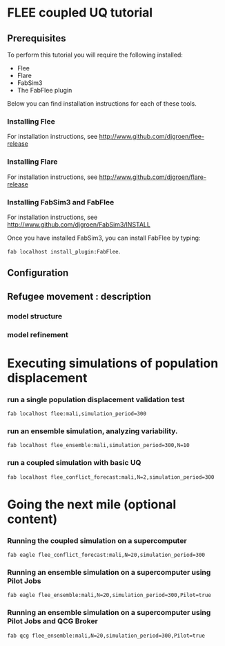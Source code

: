 # FLEE coupled UQ tutorial

## Prerequisites

To perform this tutorial you will require the following installed:
* Flee
* Flare
* FabSim3
* The FabFlee plugin

Below you can find installation instructions for each of these tools.

### Installing Flee

For installation instructions, see http://www.github.com/djgroen/flee-release

### Installing Flare

For installation instructions, see http://www.github.com/djgroen/flare-release

### Installing FabSim3 and FabFlee

For installation instructions, see http://www.github.com/djgroen/FabSim3/INSTALL

Once you have installed FabSim3, you can install FabFlee by typing:

`fab localhost install_plugin:FabFlee`.

## Configuration

## Refugee movement : description

### model structure

### model refinement


# Executing simulations of population displacement

### run a single population displacement validation test

`fab localhost flee:mali,simulation_period=300`

### run an ensemble simulation, analyzing variability.

`fab localhost flee_ensemble:mali,simulation_period=300,N=10`

### run a coupled simulation with basic UQ

`fab localhost flee_conflict_forecast:mali,N=2,simulation_period=300`

# Going the next mile (optional content)

### Running the coupled simulation on a supercomputer

`fab eagle flee_conflict_forecast:mali,N=20,simulation_period=300`

### Running an ensemble simulation on a supercomputer using Pilot Jobs

`fab eagle flee_ensemble:mali,N=20,simulation_period=300,Pilot=true`

### Running an ensemble simulation on a supercomputer using Pilot Jobs and QCG Broker

`fab qcg flee_ensemble:mali,N=20,simulation_period=300,Pilot=true`
